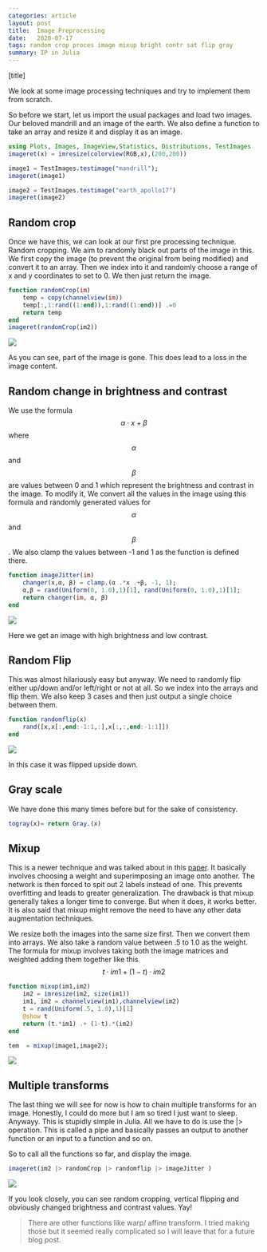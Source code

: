 ```yaml
---
categories: article
layout: post
title:  Image Preprocessing
date:   2020-07-17
tags: random crop proces image mixup bright contr sat flip gray 
summary: IP in Julia
---
```


[title]

We look at some image processing techniques and try to implement them from scratch.

So before we start, let us import the usual packages and load two images. Our beloved mandrill and an image of the earth.
We also define a function to take an array and resize it and display it as an image.

``` julia
using Plots, Images, ImageView,Statistics, Distributions, TestImages
imageret(x) = imresize(colorview(RGB,x),(200,200))

image1 = TestImages.testimage("mandrill");
imageret(image1)

image2 = TestImages.testimage("earth_apollo17")
imageret(image2)
```

## Random crop

Once we have this, we can look at our first pre processing technique. Random cropping. We aim to randomly black out parts of the image in this.
We first copy the image (to prevent the original from being modified) and convert it to an array.
Then we index into it and randomly choose a range of x and y coordinates to set to 0. 
We then just return the image.

``` julia
function randomCrop(im)
    temp = copy(channelview(im))
    temp[:,1:rand((1:end)),1:rand((1:end))] .=0
    return temp
end
imageret(randomCrop(im2))
```
![](../assets/img/crop.png)

As you can see, part of the image is gone. This does lead to a loss in the image content.

## Random change in brightness and contrast

We use the formula $$\alpha \cdot x + \beta$$ where $$\alpha$$ and $$\beta$$ are values between 0 and 1 which represent the brightness and contrast in the image. 
To modify it, We convert all the values in the image using this formula and randomly generated values for $$\alpha$$ and $$\beta$$. We also clamp the values between -1 and 1 as the function is defined there.

``` julia
function imageJitter(im)
    changer(x,α, β) = clamp.(α .*x .+β, -1, 1);
    α,β = rand(Uniform(0, 1.0),1)[1], rand(Uniform(0, 1.0),1)[1];
    return changer(im, α, β)
end
```

![](../assets/img/jit.png)

Here we get an image with high brightness and low contrast. 

## Random Flip

This was almost hilariously easy but anyway. We need to randomly flip either up/down and/or left/right or not at all. So we index into the arrays and flip them.
We also keep 3 cases and then just output a single choice between them.

``` julia
function randomflip(x)
    rand([x,x[:,end:-1:1,:],x[:,:,end:-1:1]])
end
```

![](../assets/img/flip.png)

In this case it was flipped upside down.

## Gray scale

We have done this many times before but for the sake of consistency.

``` julia
togray(x)= return Gray.(x)
```

## Mixup

This is a newer technique and was talked about in this [paper](https://arxiv.org/abs/1710.09412). It basically involves choosing a weight and superimposing an image onto another. 
The network is then forced to spit out 2 labels instead of one. This prevents overfitting and leads to greater generalization. The drawback is that mixup generally takes a longer time to converge. But when it does, it works better.
It is also said that mixup might remove the need to have any other data augmentation techniques.

We resize both the images into the same size first.
Then we convert them into arrays.
We also take a random value between .5 to 1.0 as the weight.
The formula for mixup involves taking both the image matrices and weighted adding them together like this
$$t \cdot im1 + \left( 1 - t \right) \cdot im2$$

``` julia
function mixup(im1,im2)
    im2 = imresize(im2, size(im1))
    im1, im2 = channelview(im1),channelview(im2)
    t = rand(Uniform(.5, 1.0),1)[1]
    @show t
    return (t.*im1) .+ (1-t).*(im2)
end

tem  = mixup(image1,image2);
```

![](../assets/img/mixup.png)

## Multiple transforms

The last thing we will see for now is how to chain multiple transforms for an image. Honestly, I could do more but I am so tired I just want to sleep. Anywayy.
This is stupidly simple in Julia. All we have to do is use the |> operation. 
This is called a pipe and basically passes an output to another function or an input to a function and so on.

So to call all the functions so far, and display the image.

``` julia
imageret(im2 |> randomCrop |> randomflip |> imageJitter )
```

![](../assets/img/multiput.png)

If you look closely, you can see random cropping, vertical flipping and obviously changed brightness and contrast values. Yay!

> There are other functions like warp/ affine transform. I tried making those but it seemed really complicated so I will leave that for a future blog post.
